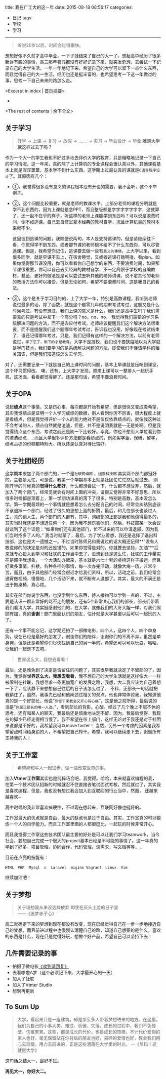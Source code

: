title: 我在广工大的这一年
date: 2015-08-18 08:56:17
categories:
- 日记
tags:
- 学校
- 学习
---

>  听说20岁以后，时间会过得很快。

  想想好像不久前才高中毕业，一下子就结束了自己的大一了。想起高中经历了很多新鲜有趣的事情，高三那年暑假都没有好好记录下来，就突发奇想，去尝试一下记录自己的大学生活，一年一年地记下来，希望自己的大学可以留下一点什么东西，而且觉得自己的大一生活，经历也还是挺丰富的，也希望思考一下这一年做过的事，思考一下自己未来的路怎么走。

<Excerpt in index | 首页摘要> 
+ <!-- more -->
<The rest of contents | 余下全文>

## 关于学习 

>开学 -> 上课 -> 复习 -> 放假 -> .......  -> 实习 -> 毕业设计  -> 毕业 
>**难道大学就这样过去了吗？**  
   
作为一个大一的学生我也不好过多地去评价大学的教育，只是粗略地记录一下自己的学习情况。这一年来，真的除了上计算机的专业课程会很认真以外，其他课程基本上就是浑浑噩噩，基本学不到什么东西，这学期上过最认真的课就是`C语言程序设计`了。其原因有几个：

- ①，我觉得很多没有意义的课程根本没有开设的需要，我不会听，这个不举例子。

- ②，这个问题比较重要，就是老师的教课水平，上部分老师的课程分明就是学不到东西的，因为上课就是念PPT，而且整版都是字字字字字字字，这就算了，还一副不在乎的样子，听这样的老师上课能学到东西吗？可以说是浪费时间，倒不如逃课，自己去自修室拿本经典的教材自学，况且计算机类的教材本来就不少。

     这里谈到逃课的问题，我顺便说两句，本人是支持逃课的，但是请继续往下看，你觉得学不到东西，或者那节课的老师根本给不了什么东西你，可以尽管逃课。但是，我希望你记住，逃课要去做一些有`意义的事情`，上大学以来，看到很多同学，就是早课不去上，在宿舍睡觉，又或者逃课打撸啊撸，看pian。如果你觉得那节课没用，你可以看看你自己想学的东西，不要浪费时间，如果那节课很重要，你可以自己去买经典的教材自学，不一定局限于学校的自编教材，甚至，更好的做法是是可以尝试去听其他的老师讲课，说不定其他的老师的教授方法你可以接受，但是无论如何，希望不要浪费时间，这是我自己的看法。

- ③，这个是关于学习目的的，上了大学一年，特别是高数课程，我听到老师说过最多的话，除了函数，就是这个题零几年的期末考试考过，这题又是什么时候考过，有没有想过，我们上课的意义是什么，我们还是高中生吗？我们需要真的只是考试中拿下一个高分吗？no，no，no， 我觉得我们需要的学习系统解决问题的方法，而不是去应付考试，老师应该提醒我们这个解决方法很重要，而不是提醒我们这个题哪年考试考过，告诉我也没用，好像现在考试结束了，谁还记得哪年考过，只是，我们记得有这样的一个解决方法，以前有老师说过，`学了忘了，剩下的才是教育`。大学不是技校，我们也不要狭隘地以为大学就是学门技术，我们要学习的是系统解决问题的方法，即使我们不懂该学科的相关知识，但是我们知道该怎么去学习。

对了，还需要记录一下就是自己的上课时间的问题，基本上早课就是压哨到课室，这个坏习惯得改。
噢，还有，上大学才发现，原来上课可以一整排人一起玩手机，这场面，看看都觉得醉了。还是那句话，希望不要浪费时间。

## 关于GPA

说起**绩点**这个事情，又是伤心事，每次都是开始有希望，但是很快又变成没希望，其实我觉绩点是证明一个人学习成绩的数据，别人看到你厉不厉害，很大程度上就是看绩点，但是我觉得评价一个人的能力绝对不是仅仅依靠绩点的，就像我这种过不会考试的人，绩点自然就是渣渣，但是，并不是说明我就是一无是处啊。但是我觉得绩点这个东西，考试之前还是刷一下比较好。毕竟，你也不想用人单位看到你的渣渣绩点......而且大学很多评价方法都是看绩点的，例如奖学金，保研，留学，绩点占据的份额都特别大。所以还是认真对待比较好。

## 关于社团经历
 
这学期本来加了两个部门的，一个是`社联网编部` ，`团委科技部` 其实两个部门都挺好的，主要是太忙，可是说，我第一个学期基本上就是社团忙忙忙然后就过去。 刚刚开学的时候真的**觉得什么都好**，什么都想尝试一下，什么都不想放弃，然后，就加入了两个部门，经常见就会有时间上面的冲突，请假又觉得非常不好意思，所以很多时候都是顶着上，第一学期功课真的落下了很多，特别是高数，基本没怎么学。第一学期最烦的一个事情就是想着怎么去分配自己的时间，经常会纠结到底该不该退掉一个部门，经过了很久的思想上面的折腾，最后，和几位部长也谈过人生，真的谈人生，两个部门的人都有，其中，网编部的正部是我和他谈得最多的，其实当时我还是不想退任何一个，因为我不想伤害他们，然后，科技部某一次会议就谈到了这个话题：“如果你们还有其他部门，忙不过来的可以申请退部，因为我们当时招多了人的。” 我当时就蒙了，最后，为了学业着想，我还是选择了退出科技部，这也是大一遗憾之一。不过当时陈师兄和我说过的话大概还记得**“没有人敢说你的的决定是对的还是错的，如果你觉得是对的，你就要去坚持，加油”**后来就专心投入到学习和社联的工作当中去了，没想到还是这么忙，社联的工作量实在是超乎我想象，一个大活动办起来，基本就是六七十套的桌椅这样子搬运，而且好做多事情，扫楼，各种各样的事情，每一次办完活动，就像大病一场，非常辛苦，而且，由于其他部门经常会很迟才给我们资料，所以，活动之前，我们经常会通宵做视频，慢慢地，几个活动下来，就不断有人退部了。其实，最大的不满还是出于搬桌椅，真心烦。

其实在部门你说学东西，也没学到什么东西，待人接物可以学到一点的，不过，主要是认识一群非常好的骂不走的朋友，还有5个非常关心我们的部长，部长们带着我们看清大学，其实挺感谢他们的，在大学，就像我们的大哥大姐一样，对我们照顾有加，真的**谢谢**！部门里面认识的朋友，估计就是大学甚至以后可以一起玩的人了。

还有一个事不能忘记，这学期还拍了一部微电影，四个人，这四个人，四个单身狗，现在已经是最好的朋友了，谢谢你们的陪伴，谢谢你们的不离不弃，虽然是单身狗，但是还是希望你们尽快找到自己的另一半的，希望还可以可以玩耍，哈哈。让我们一起走下去吧。

>世界这么大，我想去看看！

最后，还是难免到了决定是否留任的问题了，其实很早我就决定了不留部的了，因为，我觉得**世界这么大，我想去看看**，我不想自己的大学生活就是这样像大一一样被限制在社联，我想寻求一条更加宽广的发展之路，我想，大二我应该为自己着想一下了，应该静下来想想自己往后的日子该怎么过了。 不料，正部长一句话就把我镇住了，虽然，我事先已经和他阐述过相关的观点，他也非常体谅我，我知道他真的是一个好部长，他说“`你留下来我会又开心有心痛`”，这是他之前所得，最后说的话是“`你是正部长的唯一人选。`”，看到部长的背影，心酸。经过了几个晚上不眠不休的思考，还有和某人的聊天，我最后还是慎重地决定不留，因为，我最后觉得，我现在的脚步已经走得相当慢了。我不希望在带上部门，这样无论对于我还是对于社团来说都是不好的，我希望我可以move faster！ 当然，另外一个考虑的因素是我希望留点时间给身边的人，不希望把自己榨干。希望，我可以继续走下去，谢谢所有支持我的人！

## 关于工作室

>希望能和牛人一起进步，做一些改变世界的事。

加入**Vtmer工作室**其实也是纯粹巧合吧，我觉得。哈哈，本来就喜欢编程的我，在第一个技术团队招新的时候就忍不住直接去笔试面试考核，然后就过了，其实我是喜欢编程，但是，我也没有想过我会加入到互联网的行业当中，然而， 还越来越喜欢~ 

高中时候的我非常喜欢搞硬件，不过现在想起来，互联网好像也挺好的。

工作室最大的优点就是自由，最大的缺点也是过于自由。其实，工作室真的可以锻炼一个人的自学能力。而且工作室里面的人都很逗比，一起玩的时候非常开心。

而且我觉得工作室这些技术团队最主要的好处是可以让我们学习teamwork，当今社会，要想自己完成一个很大的project基本已经是不可能的事情了。这一年真的学到了好多，项目管理，协同合作，代码管理，谈需求，写文档等等……

目前在点亮的技能有：
   
    HTML　PHP  Mysql　ｃ　Laravel  niginx Vagrant　Linux  Vim

  继续加油吧！

## 关于梦想

>关于理想我从来没选择放弃
即使在灰头土脸的日子里      		  
  ——《追梦赤子心》

高二就确定下来的梦想到现在都没有改变，现在已经觉得自己在一步一步地接近自己的梦想，而且前进过程中也慢慢认清楚自己的路，知道自己想要的是什么，喜欢的东西是什么，现在只是觉得好玩，想做个好产品，希望自己可以坚持下去！


## 几件需要记录的事

- 拍摄了微电影[《收到请回复》](http://v.qq.com/boke/page/a/0/p/a0154iq2oxp.html)
- 去看哆啦A梦（这个必须记下来，大学最开心的一天）
- 加入了社联
- 加入了Vtmer Studio
- 想到再更新 





## To Sum Up

>大学，看起来只是一座建筑，却是那么多人带着梦想进来的地方。在这里，我们为自己的小事大笑、难过、骄傲、失落，成长的过程中，我们不免碰壁，伤痕累累。这些，都是成长的代价，也是成长的馈赠。不计代价爱你的家人也好，毫无保留站在你背后的朋友也好，易碎的爱情也好，教会我们用心去珍惜，用力去前进的，正是这些洒落在大学里的时光。      --《尼玛！这就是大学》                                                              
 
这句话总结大一，最好不过。

**再见大一，你好大二。**
                                                                   


